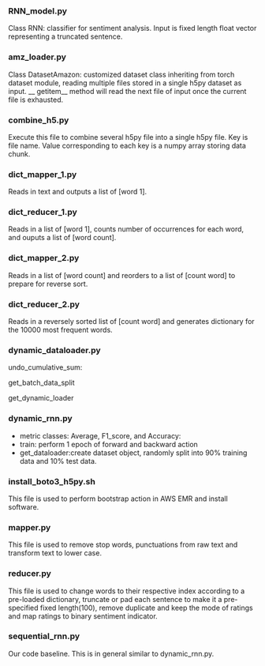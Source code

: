 ### RNN_model.py
Class RNN:  classifier for sentiment analysis. Input is fixed length float vector representing a truncated sentence.

### amz_loader.py
Class DatasetAmazon: customized dataset class inheriting from torch dataset module, reading multiple files stored in a single h5py dataset as input. __ getitem__ method will read the next file of input once the current file is exhausted.

### combine_h5.py 
Execute this file to combine several h5py file into a single h5py file. Key is file name. Value corresponding to each key is a numpy array storing data chunk.

### dict_mapper_1.py
Reads in text and outputs a list of [word 1].

### dict_reducer_1.py
Reads in a list of [word 1], counts number of occurrences for each word, and ouputs a list of [word count].

### dict_mapper_2.py
Reads in a list of [word count] and reorders to a list of [count word] to prepare for reverse sort.

### dict_reducer_2.py
Reads in a reversely sorted list of [count word] and generates dictionary for the 10000 most frequent words.

### dynamic_dataloader.py
undo_cumulative_sum:

get_batch_data_split

get_dynamic_loader

### dynamic_rnn.py
+ metric classes: Average, F1_score, and Accuracy:
+ train: perform 1 epoch of forward and backward action
+ get_dataloader:create dataset object, randomly split into 90% training data and 10% test data.

### install_boto3_h5py.sh
This file is used to perform bootstrap action in AWS EMR and install software.

### mapper.py
This file is used to remove stop words, punctuations from raw text and transform text to lower case.

### reducer.py
This file is used to change words to their respective index according to a pre-loaded dictionary, truncate or pad each sentence to make it a pre-specified fixed length(100), remove duplicate and keep the mode of ratings and map ratings to binary sentiment indicator.

### sequential_rnn.py
Our code baseline. This is in general similar to dynamic_rnn.py.
